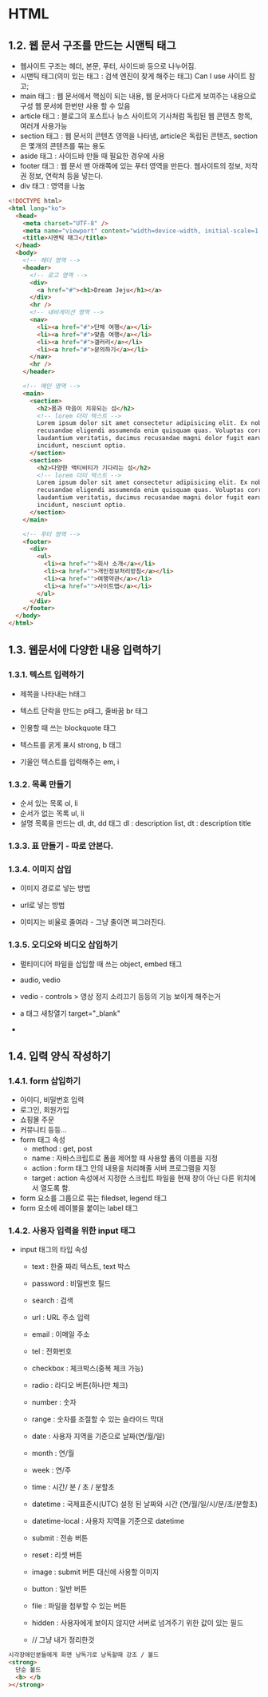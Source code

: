 # HTML

## 1.2. 웹 문서 구조를 만드는 시맨틱 태그

- 웹사이트 구조는 헤더, 본문, 푸터, 사이드바 등으로 나누어짐.
- 시맨틱 태그(의미 있는 태그 : 검색 엔진이 찾게 해주는 태그) Can I use 사이트 참고;
- main 태그 : 웹 문서에서 핵심이 되는 내용, 웹 문서마다 다르게 보여주는 내용으로 구성 웹 문서에 한번만 사용 할 수 있음
- article 태그 : 블로그의 포스트나 뉴스 사이트의 기사처럼 독립된 웹 콘텐츠 항목, 여러개 사용가능
- section 태그 : 웹 문서의 콘텐츠 영역을 나타냄, article은 독립된 콘텐츠, section은 몇개의 콘텐츠를 묶는 용도
- aside 태그 : 사이드바 만들 때 필요한 경우에 사용
- footer 태그 : 웹 문서 맨 아래쪽에 있는 푸터 영역을 만든다.
  웹사이트의 정보, 저작권 정보, 연락처 등을 넣는다.
- div 태그 : 영역을 나눔

```html
<!DOCTYPE html>
<html lang="ko">
  <head>
    <meta charset="UTF-8" />
    <meta name="viewport" content="width=device-width, initial-scale=1.0" />
    <title>시맨틱 태그</title>
  </head>
  <body>
    <!-- 헤더 영역 -->
    <header>
      <!-- 로고 영역 -->
      <div>
        <a href="#"><h1>Dream Jeju</h1></a>
      </div>
      <hr />
      <!-- 내비게이션 영역 -->
      <nav>
        <li><a href="#">단체 여행</a></li>
        <li><a href="#">맞춤 여행</a></li>
        <li><a href="#">갤러리</a></li>
        <li><a href="#">문의하기</a></li>
      </nav>
      <hr />
    </header>

    <!-- 메인 영역 -->
    <main>
      <section>
        <h2>몸과 마음이 치유되는 섬</h2>
        <!-- lorem 더미 텍스트 -->
        Lorem ipsum dolor sit amet consectetur adipisicing elit. Ex nobis
        recusandae eligendi assumenda enim quisquam quas. Voluptas corrupti quod
        laudantium veritatis, ducimus recusandae magni dolor fugit earum
        incidunt, nesciunt optio.
      </section>
      <section>
        <h2>다양한 액티비티가 기다리는 섬</h2>
        <!-- lorem 더미 텍스트 -->
        Lorem ipsum dolor sit amet consectetur adipisicing elit. Ex nobis
        recusandae eligendi assumenda enim quisquam quas. Voluptas corrupti quod
        laudantium veritatis, ducimus recusandae magni dolor fugit earum
        incidunt, nesciunt optio.
      </section>
    </main>

    <!-- 푸터 영역 -->
    <footer>
      <div>
        <ul>
          <li><a href="">회사 소개</a></li>
          <li><a href="">개인정보처리방침</a></li>
          <li><a href="">여행약관</a></li>
          <li><a href="">사이트맵</a></li>
        </ul>
      </div>
    </footer>
  </body>
</html>
```

## 1.3. 웹문서에 다양한 내용 입력하기

### 1.3.1. 텍스트 입력하기

- 제목을 나타내는 h태그

- 텍스트 단락을 만드는 p태그, 줄바꿈 br 태그

- 인용할 때 쓰는 blockquote 태그

- 텍스트를 굵게 표시 strong, b 태그

- 기울인 텍스트를 입력해주는 em, i

### 1.3.2. 목록 만들기

- 순서 있는 목록 ol, li
- 순서가 없는 목록 ul, li
- 설명 목록을 만드는 dl, dt, dd 태그 dl : description list, dt : description title

### 1.3.3. 표 만들기 - 따로 안본다.

### 1.3.4. 이미지 삽입

- 이미지 경로로 넣는 방법

- url로 넣는 방법

- 이미지는 비율로 줄여라 - 그냥 줄이면 찌그러진다.

### 1.3.5. 오디오와 비디오 삽입하기

- 멀티미디어 파일을 삽입할 때 쓰는 object, embed 태그
- audio, vedio

- vedio - controls > 영상 정지 소리끄기 등등의 기능 보이게 해주는거

- a 태그 새창열기 target="\_blank"

-

## 1.4. 입력 양식 작성하기

### 1.4.1. form 삽입하기

- 아이디, 비밀번호 입력
- 로그인, 회원가입
- 쇼핑몰 주문
- 커뮤니티 등등...
- form 태그 속성
  - method : get, post
  - name : 자바스크립트로 폼을 제어할 때 사용할 폼의 이름을 지정
  - action : form 태그 안의 내용을 처리해줄 서버 프로그램을 지정
  - target : action 속성에서 지정한 스크립트 파일을 현재 창이 아닌 다른 위치에서 열도록 함.
- form 요소를 그룹으로 묶는 filedset, legend 태그
- form 요소에 레이블을 붙이는 label 태그

### 1.4.2. 사용자 입력을 위한 input 태그

- input 태그의 타입 속성

  - text : 한줄 짜리 텍스트, text 박스
  - password : 비밀번호 필드
  - search : 검색
  - url : URL 주소 입력
  - email : 이메일 주소
  - tel : 전화번호
  - checkbox : 체크박스(중복 체크 가능)
  - radio : 라디오 버튼(하나만 체크)
  - number : 숫자
  - range : 숫자를 조절할 수 있는 슬라이드 막대
  - date : 사용자 지역을 기준으로 날짜(연/월/일)
  - month : 연/월
  - week : 연/주
  - time : 시간/ 분 / 초 / 분할초
  - datetime : 국제표준시(UTC) 설정 된 날짜와 시간 (연/월/일/시/분/초/분할초)
  - datetime-local : 사용자 지역을 기준으로 datetime
  - submit : 전송 버튼
  - reset : 리셋 버튼
  - image : submit 버튼 대신에 사용할 이미지
  - button : 일반 버튼
  - file : 파일을 첨부할 수 있는 버튼
  - hidden : 사용자에게 보이지 않지만 서버로 넘겨주기 위한 값이 있는 필드

  - // 그냥 내가 정리한것

```html
시각장애인분들에게 화면 낭독기로 낭독할때 강조 / 볼드
<strong>
  단순 볼드
  <b> </b
></strong>
```
